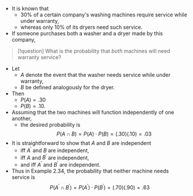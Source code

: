 - It is known that 
	- ${30}\%$ of a certain company's washing machines require service while under warranty, 
	- whereas only ${10}\%$ of its dryers need such service. 
- If someone purchases both a washer and a dryer made by this company, 

> [!question]
> What is the probability that *both* machines will need warranty service?

- Let 
	- $A$ denote the event that the washer needs service while under warranty, 
	- $B$ be defined analogously for the dryer. 
- Then 
	- $P\left( A\right) = {.30}$
	- $P\left( B\right) = {.10}$. 
- Assuming that the two machines will function independently of one another, 
	- the desired probability is
$$
P\left( {A \cap B}\right) = P\left( A\right) \cdot P\left( B\right) = \left( {.30}\right) \left( {.10}\right) = {.03}
$$
- It is straightforward to show that $A$ and $B$ are independent 
	- iff ${A}^{\prime }$ and $B$ are independent, 
	- iff $A$ and ${B}^{\prime }$ are independent, 
	- and iff ${A}^{\prime }$ and ${B}^{\prime }$ are independent. 
- Thus in Example 2.34, the probability that neither machine needs service is
$$
P\left( {{A}^{\prime } \cap {B}^{\prime }}\right) = P\left( {A}^{\prime }\right) \cdot P\left( {B}^{\prime }\right) = \left( {.70}\right) \left( {.90}\right) = {.63}
$$